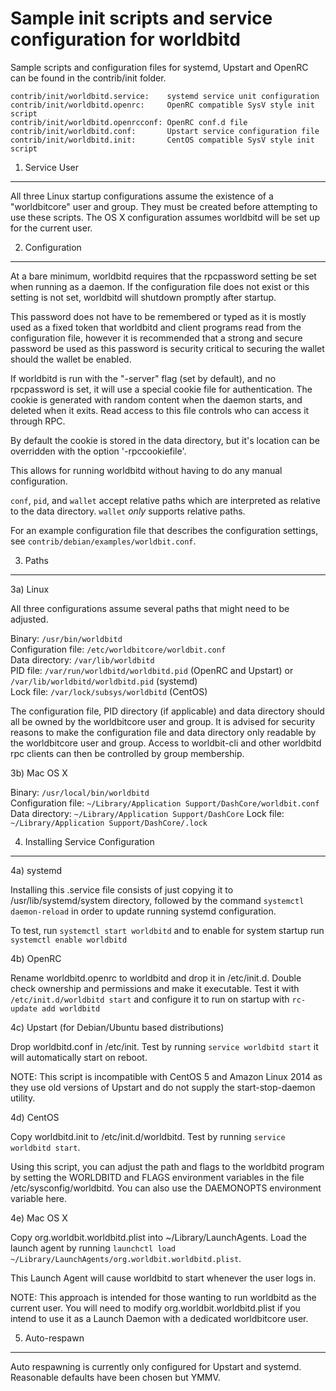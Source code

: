 Sample init scripts and service configuration for worldbitd
==========================================================

Sample scripts and configuration files for systemd, Upstart and OpenRC
can be found in the contrib/init folder.

    contrib/init/worldbitd.service:    systemd service unit configuration
    contrib/init/worldbitd.openrc:     OpenRC compatible SysV style init script
    contrib/init/worldbitd.openrcconf: OpenRC conf.d file
    contrib/init/worldbitd.conf:       Upstart service configuration file
    contrib/init/worldbitd.init:       CentOS compatible SysV style init script

1. Service User
---------------------------------

All three Linux startup configurations assume the existence of a "worldbitcore" user
and group.  They must be created before attempting to use these scripts.
The OS X configuration assumes worldbitd will be set up for the current user.

2. Configuration
---------------------------------

At a bare minimum, worldbitd requires that the rpcpassword setting be set
when running as a daemon.  If the configuration file does not exist or this
setting is not set, worldbitd will shutdown promptly after startup.

This password does not have to be remembered or typed as it is mostly used
as a fixed token that worldbitd and client programs read from the configuration
file, however it is recommended that a strong and secure password be used
as this password is security critical to securing the wallet should the
wallet be enabled.

If worldbitd is run with the "-server" flag (set by default), and no rpcpassword is set,
it will use a special cookie file for authentication. The cookie is generated with random
content when the daemon starts, and deleted when it exits. Read access to this file
controls who can access it through RPC.

By default the cookie is stored in the data directory, but it's location can be overridden
with the option '-rpccookiefile'.

This allows for running worldbitd without having to do any manual configuration.

`conf`, `pid`, and `wallet` accept relative paths which are interpreted as
relative to the data directory. `wallet` *only* supports relative paths.

For an example configuration file that describes the configuration settings,
see `contrib/debian/examples/worldbit.conf`.

3. Paths
---------------------------------

3a) Linux

All three configurations assume several paths that might need to be adjusted.

Binary:              `/usr/bin/worldbitd`  
Configuration file:  `/etc/worldbitcore/worldbit.conf`  
Data directory:      `/var/lib/worldbitd`  
PID file:            `/var/run/worldbitd/worldbitd.pid` (OpenRC and Upstart) or `/var/lib/worldbitd/worldbitd.pid` (systemd)  
Lock file:           `/var/lock/subsys/worldbitd` (CentOS)  

The configuration file, PID directory (if applicable) and data directory
should all be owned by the worldbitcore user and group.  It is advised for security
reasons to make the configuration file and data directory only readable by the
worldbitcore user and group.  Access to worldbit-cli and other worldbitd rpc clients
can then be controlled by group membership.

3b) Mac OS X

Binary:              `/usr/local/bin/worldbitd`  
Configuration file:  `~/Library/Application Support/DashCore/worldbit.conf`  
Data directory:      `~/Library/Application Support/DashCore`
Lock file:           `~/Library/Application Support/DashCore/.lock`

4. Installing Service Configuration
-----------------------------------

4a) systemd

Installing this .service file consists of just copying it to
/usr/lib/systemd/system directory, followed by the command
`systemctl daemon-reload` in order to update running systemd configuration.

To test, run `systemctl start worldbitd` and to enable for system startup run
`systemctl enable worldbitd`

4b) OpenRC

Rename worldbitd.openrc to worldbitd and drop it in /etc/init.d.  Double
check ownership and permissions and make it executable.  Test it with
`/etc/init.d/worldbitd start` and configure it to run on startup with
`rc-update add worldbitd`

4c) Upstart (for Debian/Ubuntu based distributions)

Drop worldbitd.conf in /etc/init.  Test by running `service worldbitd start`
it will automatically start on reboot.

NOTE: This script is incompatible with CentOS 5 and Amazon Linux 2014 as they
use old versions of Upstart and do not supply the start-stop-daemon utility.

4d) CentOS

Copy worldbitd.init to /etc/init.d/worldbitd. Test by running `service worldbitd start`.

Using this script, you can adjust the path and flags to the worldbitd program by
setting the WORLDBITD and FLAGS environment variables in the file
/etc/sysconfig/worldbitd. You can also use the DAEMONOPTS environment variable here.

4e) Mac OS X

Copy org.worldbit.worldbitd.plist into ~/Library/LaunchAgents. Load the launch agent by
running `launchctl load ~/Library/LaunchAgents/org.worldbit.worldbitd.plist`.

This Launch Agent will cause worldbitd to start whenever the user logs in.

NOTE: This approach is intended for those wanting to run worldbitd as the current user.
You will need to modify org.worldbit.worldbitd.plist if you intend to use it as a
Launch Daemon with a dedicated worldbitcore user.

5. Auto-respawn
-----------------------------------

Auto respawning is currently only configured for Upstart and systemd.
Reasonable defaults have been chosen but YMMV.
